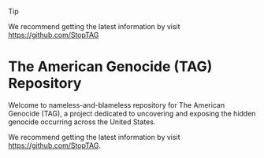 > [!TIP]
> We recommend getting the latest information by visit https://github.com/StopTAG

# The American Genocide (TAG) Repository

Welcome to nameless-and-blameless repository for The American Genocide (TAG), a project dedicated to uncovering and exposing the hidden genocide occurring across the United States.

We recommend getting the latest information by visit https://github.com/StopTAG.

